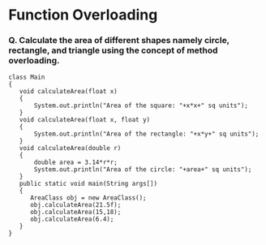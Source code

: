 # Function Overloading

### Q. Calculate the area of different shapes namely circle, rectangle, and triangle using the concept of method overloading.
```
class Main
{
   void calculateArea(float x)
   {
       System.out.println("Area of the square: "+x*x+" sq units");
   }
   void calculateArea(float x, float y)
   {
       System.out.println("Area of the rectangle: "+x*y+" sq units");
   }
   void calculateArea(double r)
   {
       double area = 3.14*r*r;
       System.out.println("Area of the circle: "+area+" sq units");
   }
   public static void main(String args[])
   {
      AreaClass obj = new AreaClass();
      obj.calculateArea(21.5f);
      obj.calculateArea(15,18);
      obj.calculateArea(6.4);
   }
}
```
